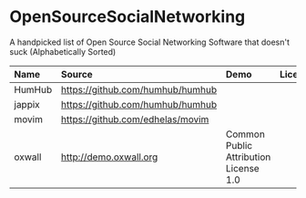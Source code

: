 # OpenSourceSocialNetworking
A handpicked list of Open Source Social Networking Software that doesn't suck (Alphabetically Sorted)

| Name |Source       | Demo           | License  |
| :------------- | :------------- |:-------------| :-----|
| HumHub|https://github.com/humhub/humhub      | |
| jappix|https://github.com/humhub/humhub      | |
| movim|https://github.com/edhelas/movim      | |
|oxwall|http://demo.oxwall.org| Common Public Attribution License 1.0|
